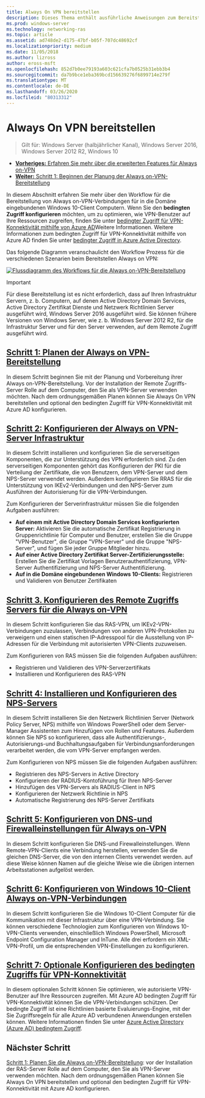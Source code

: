 ```yaml
---
title: Always On VPN bereitstellen
description: Dieses Thema enthält ausführliche Anweisungen zum Bereitstellen von Always on-VPN in Windows Server 2016.
ms.prod: windows-server
ms.technology: networking-ras
ms.topic: article
ms.assetid: ad748de2-d175-47bf-b05f-707dc48692cf
ms.localizationpriority: medium
ms.date: 11/05/2018
ms.author: lizross
author: eross-msft
ms.openlocfilehash: 852d7b0ee79193a603c621cfa7b0525b31ebb3b4
ms.sourcegitcommit: da7b9bce1eba369bcd156639276f6899714e279f
ms.translationtype: MT
ms.contentlocale: de-DE
ms.lasthandoff: 03/26/2020
ms.locfileid: "80313312"
---
```

# <a name="deploy-always-on-vpn"></a>Always On VPN bereitstellen

>Gilt für: Windows Server (halbjährlicher Kanal), Windows Server 2016, Windows Server 2012 R2, Windows 10

- [**Vorheriges:** Erfahren Sie mehr über die erweiterten Features für Always on-VPN](always-on-vpn-adv-options.md)
- [**Weiter:** Schritt 1: Beginnen der Planung der Always on-VPN-Bereitstellung](always-on-vpn-deploy-planning.md)

In diesem Abschnitt erfahren Sie mehr über den Workflow für die Bereitstellung von Always on-VPN-Verbindungen für in die Domäne eingebundenen Windows 10-Client Computern. Wenn Sie den **bedingten Zugriff konfigurieren** möchten, um zu optimieren, wie VPN-Benutzer auf Ihre Ressourcen zugreifen, finden Sie unter [bedingter Zugriff für VPN-Konnektivität mithilfe von Azure AD](../../ad-ca-vpn-connectivity-windows10.md)Weitere Informationen. Weitere Informationen zum bedingten Zugriff für VPN-Konnektivität mithilfe von Azure AD finden Sie unter [bedingter Zugriff in Azure Active Directory](https://docs.microsoft.com/azure/active-directory/active-directory-conditional-access-azure-portal). 

Das folgende Diagramm veranschaulicht den Workflow Prozess für die verschiedenen Szenarien beim Bereitstellen Always on VPN:

[![Flussdiagramm des Workflows für die Always on-VPN-Bereitstellung](../../../../media/Always-On-Vpn/always-on-vpn-deployment-workflow-sm.png)](../../../../media/Always-On-Vpn/always-on-vpn-deployment-workflow.png)

> [!IMPORTANT]
> Für diese Bereitstellung ist es nicht erforderlich, dass auf Ihren Infrastruktur Servern, z. b. Computern, auf denen Active Directory Domain Services, Active Directory Zertifikat Dienste und Netzwerk Richtlinien Server ausgeführt wird, Windows Server 2016 ausgeführt wird. Sie können frühere Versionen von Windows Server, wie z. b. Windows Server 2012 R2, für die Infrastruktur Server und für den Server verwenden, auf dem Remote Zugriff ausgeführt wird.

## <a name="step-1-plan-the-always-on-vpn-deployment"></a>[Schritt 1: Planen der Always on VPN-Bereitstellung](always-on-vpn-deploy-planning.md)

In diesem Schritt beginnen Sie mit der Planung und Vorbereitung ihrer Always on-VPN-Bereitstellung. Vor der Installation der Remote Zugriffs-Server Rolle auf dem Computer, den Sie als VPN-Server verwenden möchten. Nach dem ordnungsgemäßen Planen können Sie Always On VPN bereitstellen und optional den bedingten Zugriff für VPN-Konnektivität mit Azure AD konfigurieren.

## <a name="step-2-configure-the-always-on-vpn-server-infrastructure"></a>[Schritt 2: Konfigurieren der Always on VPN-Server Infrastruktur](vpn-deploy-server-infrastructure.md)

In diesem Schritt installieren und konfigurieren Sie die serverseitigen Komponenten, die zur Unterstützung des VPN erforderlich sind. Zu den serverseitigen Komponenten gehört das Konfigurieren der PKI für die Verteilung der Zertifikate, die von Benutzern, dem VPN-Server und dem NPS-Server verwendet werden.  Außerdem konfigurieren Sie RRAS für die Unterstützung von IKEv2-Verbindungen und den NPS-Server zum Ausführen der Autorisierung für die VPN-Verbindungen.

Zum Konfigurieren der Serverinfrastruktur müssen Sie die folgenden Aufgaben ausführen:

- **Auf einem mit Active Directory Domain Services konfigurierten Server:** Aktivieren Sie die automatische Zertifikat Registrierung in Gruppenrichtlinie für Computer und Benutzer, erstellen Sie die Gruppe "VPN-Benutzer", die Gruppe "VPN-Server" und die Gruppe "NPS-Server", und fügen Sie jeder Gruppe Mitglieder hinzu.
- **Auf einer Active Directory Zertifikat Server-Zertifizierungsstelle:** Erstellen Sie die Zertifikat Vorlagen Benutzerauthentifizierung, VPN-Server Authentifizierung und NPS-Server Authentifizierung.
- **Auf in die Domäne eingebundenen Windows 10-Clients:** Registrieren und Validieren von Benutzer Zertifikaten

## <a name="step-3-configure-the-remote-access-server-for-always-on-vpn"></a>[Schritt 3. Konfigurieren des Remote Zugriffs Servers für die Always on-VPN](vpn-deploy-ras.md)

In diesem Schritt konfigurieren Sie das RAS-VPN, um IKEv2-VPN-Verbindungen zuzulassen, Verbindungen von anderen VPN-Protokollen zu verweigern und einen statischen IP-Adresspool für die Ausstellung von IP-Adressen für die Verbindung mit autorisierten VPN-Clients zuzuweisen.

Zum Konfigurieren von RAS müssen Sie die folgenden Aufgaben ausführen:

- Registrieren und Validieren des VPN-Serverzertifikats
- Installieren und Konfigurieren des RAS-VPN

## <a name="step-4-install-and-configure-the-nps-server"></a>[Schritt 4: Installieren und Konfigurieren des NPS-Servers](vpn-deploy-nps.md)

In diesem Schritt installieren Sie den Netzwerk Richtlinien Server (Network Policy Server, NPS) mithilfe von Windows PowerShell oder dem Server-Manager Assistenten zum Hinzufügen von Rollen und Features. Außerdem können Sie NPS so konfigurieren, dass alle Authentifizierungs-, Autorisierungs-und Buchhaltungsaufgaben für Verbindungsanforderungen verarbeitet werden, die vom VPN-Server empfangen werden.

Zum Konfigurieren von NPS müssen Sie die folgenden Aufgaben ausführen:

- Registrieren des NPS-Servers in Active Directory
- Konfigurieren der RADIUS-Kontoführung für Ihren NPS-Server
- Hinzufügen des VPN-Servers als RADIUS-Client in NPS
- Konfigurieren der Netzwerk Richtlinie in NPS
- Automatische Registrierung des NPS-Server Zertifikats

## <a name="step-5-configure-dns-and-firewall-settings-for-always-on-vpn"></a>[Schritt 5: Konfigurieren von DNS-und Firewalleinstellungen für Always on-VPN](vpn-deploy-dns-firewall.md)

In diesem Schritt konfigurieren Sie DNS-und Firewalleinstellungen. Wenn Remote-VPN-Clients eine Verbindung herstellen, verwenden Sie die gleichen DNS-Server, die von den internen Clients verwendet werden. auf diese Weise können Namen auf die gleiche Weise wie die übrigen internen Arbeitsstationen aufgelöst werden. 

## <a name="step-6-configure-windows-10-client-always-on-vpn-connections"></a>[Schritt 6: Konfigurieren von Windows 10-Client Always on-VPN-Verbindungen](vpn-deploy-client-vpn-connections.md)

In diesem Schritt konfigurieren Sie die Windows 10-Client Computer für die Kommunikation mit dieser Infrastruktur über eine VPN-Verbindung. Sie können verschiedene Technologien zum Konfigurieren von Windows 10-VPN-Clients verwenden, einschließlich Windows PowerShell, Microsoft Endpoint Configuration Manager und InTune. Alle drei erfordern ein XML-VPN-Profil, um die entsprechenden VPN-Einstellungen zu konfigurieren.

## <a name="step-7-optional-configure-conditional-access-for-vpn-connectivity"></a>[Schritt 7: Optionale Konfigurieren des bedingten Zugriffs für VPN-Konnektivität](../../ad-ca-vpn-connectivity-windows10.md)

In diesem optionalen Schritt können Sie optimieren, wie autorisierte VPN-Benutzer auf Ihre Ressourcen zugreifen. Mit Azure AD bedingten Zugriff für VPN-Konnektivität können Sie die VPN-Verbindungen schützen. Der bedingte Zugriff ist eine Richtlinien basierte Evaluierungs-Engine, mit der Sie Zugriffsregeln für alle Azure AD verbundenen Anwendungen erstellen können. Weitere Informationen finden Sie unter [Azure Active Directory (Azure AD) bedingtem Zugriff](https://docs.microsoft.com/azure/active-directory/active-directory-conditional-access-azure-portal).

## <a name="next-step"></a>Nächster Schritt

[Schritt 1: Planen Sie die Always on-VPN-Bereitstellung](always-on-vpn-deploy-planning.md): vor der Installation der RAS-Server Rolle auf dem Computer, den Sie als VPN-Server verwenden möchten. Nach dem ordnungsgemäßen Planen können Sie Always On VPN bereitstellen und optional den bedingten Zugriff für VPN-Konnektivität mit Azure AD konfigurieren.  
